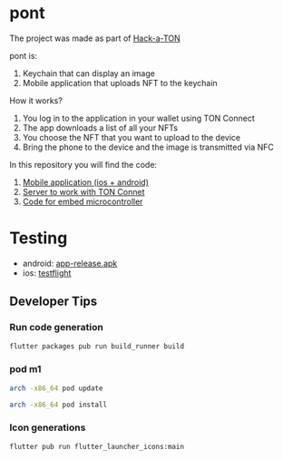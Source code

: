 # pont

The project was made as part of [Hack-a-TON](https://t.me/toncontests/40)

pont is:

1) Keychain that can display an image
2) Mobile application that uploads NFT to the keychain

How it works?

1) You log in to the application in your wallet using TON Connect
2) The app downloads a list of all your NFTs
3) You choose the NFT that you want to upload to the device
4) Bring the phone to the device and the image is transmitted via NFC

In this repository you will find the code:

1) [Mobile application (ios + android)](./lib)
2) [Server to work with TON Connet](./server/)
3) [Code for embed microcontroller](./embedded)


# Testing

- android: [app-release.apk](./app-release.apk)
- ios: [testflight](https://testflight.apple.com/join/5oHeExtj)


## Developer Tips

### Run code generation

```bash
flutter packages pub run build_runner build
```

### pod m1

```bash
arch -x86_64 pod update
```

```bash
arch -x86_64 pod install
```

### Icon generations

```bash
flutter pub run flutter_launcher_icons:main
```